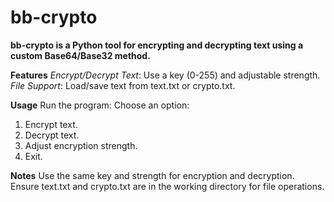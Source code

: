# bb-crypto
**bb-crypto is a Python tool for encrypting and decrypting text using a custom Base64/Base32 method.**

**Features**
*Encrypt/Decrypt Text*: Use a key (0-255) and adjustable strength.
*File Support*: Load/save text from text.txt or crypto.txt.

**Usage**
Run the program:
Choose an option:
1. Encrypt text.
2. Decrypt text.
3. Adjust encryption strength.
4. Exit.

**Notes**
Use the same key and strength for encryption and decryption.
Ensure text.txt and crypto.txt are in the working directory for file operations.
